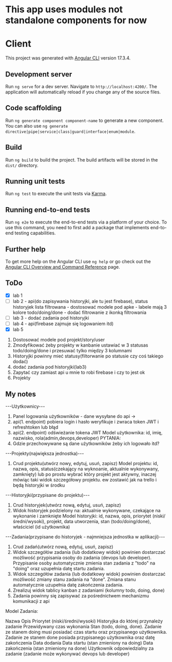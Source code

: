 # This app uses modules not standalone components for now

# Client

This project was generated with [Angular CLI](https://github.com/angular/angular-cli) version 17.3.4.

## Development server

Run `ng serve` for a dev server. Navigate to `http://localhost:4200/`. The application will automatically reload if you change any of the source files.

## Code scaffolding

Run `ng generate component component-name` to generate a new component. You can also use `ng generate directive|pipe|service|class|guard|interface|enum|module`.

## Build

Run `ng build` to build the project. The build artifacts will be stored in the `dist/` directory.

## Running unit tests

Run `ng test` to execute the unit tests via [Karma](https://karma-runner.github.io).

## Running end-to-end tests

Run `ng e2e` to execute the end-to-end tests via a platform of your choice. To use this command, you need to first add a package that implements end-to-end testing capabilities.

## Further help

To get more help on the Angular CLI use `ng help` or go check out the [Angular CLI Overview and Command Reference](https://angular.io/cli) page.

## ToDo

- [x] lab 1
- [ ] lab 2 - api(do zapisywania historyjki, ale tu jest firebase), status historyjek lista filtrowana
           - dostosować modele pod apke
           - labele mają 3 kolore todo/doing/done
           - dodać filtrowanie z ikonką filtrowania
- [ ] lab 3 - dodać zadania pod historyjki
- [ ] lab 4 - api(firebase zajmuje się logowaniem itd)
- [x] lab 5

1. Dostosować modele pod projekt/story/user
2. Zmodyfikować żeby projekty w kanbanie ustawiać w 3 statusas todo/doing/done i przesuwać tylko między 3 kolumnami
2. Historyjki powinny mieć statusy(filtorwanie po statusie czy coś takiego dodać)
3. dodać zadania pod historyjki(lab3)
4. Zapytać czy zamiast api u mnie to robi firebase i czy to jest ok
5. Projekty 


## My notes

---Użytkownicy---
1. Panel logowania użytkowników - dane wysyłane do api -> 
2. api(1. endpoint) pobiera login i hasło weryfikuje i zwraca token JWT i refreshtoken lub błąd
3. api(2. endpoint) odświeżanie tokena JWT
Model użytkownika: id, imię, nazwisko, rola(admin,devops,developer)
PYTANIA: 
1. Gdzie przechowywane są dane użytkowników żeby ich logowało itd?

---Projekty(największa jednostka)---
1. Crud projektu(utwórz nowy, edytuj, usuń, zapisz)
Model projektu: id, nazwa, opis, status(czekający na wyknoanie, aktualnie wykonywany, zamknięty) lub po prostu wybrać który projekt jest aktywny, inaczej mówiąc taki widok szczegółowy projektu. ew zostawić jak na trello i będą historyjki w środku

---Historyjki(przypisane do projektu)---
1. Crud historyjek(utwórz nową, edytuj, usuń, zapisz)
2. Widok historyjek podzielony na: aktualnie wykonywane, czekające na wykonanie i zamknięte
Model historyjki: id, nazwa, opis, priorytet (niski/średni/wysoki), projekt, data utworzenia, stan (todo/doing/done), właściciel (id użytkownika)

---Zadania(przypisane do historyjek - najmniejsza jednostka w aplikacji)---
1. Crud zadań(utwórz nową, edytuj, usuń, zapisz)
2. Widok szczegółów zadania (lub dodatkowy widok) powinien dostarczać możliwość przypisania osoby do zadania (devops lub developer). Przypisanie osoby automatycznie zmienia stan zadania z "todo" na "doing" oraz uzupełnia datę startu zadania.
3. Widok szczegółów zadania (lub dodatkowy widok) powinien dostarczać możliwość zmiany stanu zadania na "done". Zmiana stanu automatycznie uzupełnia datę zakończenia zadania.
4. Zrealizuj widok tablicy kanban z zadaniami (kolumny todo, doing, done) 
5. Zadania powinny się zapisywać za pośrednictwem mechanizmu komunikacji z api

Model Zadania:

Nazwa
Opis
Priorytet (niski/średni/wysoki)
Historyjka do której przynależy zadanie
Przewidywany czas wykonania
Stan (todo, doing, done). Zadanie ze stanem doing musi posiadać czas startu oraz przypisanego użytkownika. Zadanie ze stanem done posiada przypisanego użytkownika oraz datę zakończenia
Data dodania
Data startu (stan zmieniony na doing)
Data zakończenia (stan zmieniony na done)
Użytkownik odpowiedzialny za zadanie (zadanie może wykonywać devops lub developer)


